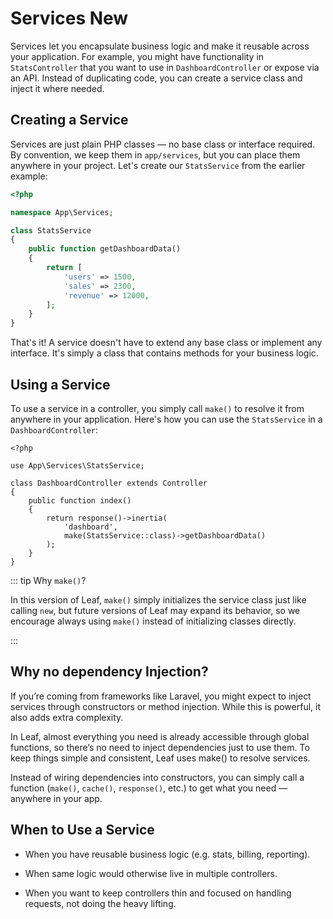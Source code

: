 <!-- markdownlint-disable no-inline-html -->

# Services <Badge>New</Badge>

Services let you encapsulate business logic and make it reusable across your application. For example, you might have functionality in `StatsController` that you want to use in `DashboardController` or expose via an API. Instead of duplicating code, you can create a service class and inject it where needed.

## Creating a Service

Services are just plain PHP classes — no base class or interface required. By convention, we keep them in `app/services`, but you can place them anywhere in your project. Let's create our `StatsService` from the earlier example:

```php
<?php

namespace App\Services;

class StatsService
{
    public function getDashboardData()
    {
        return [
            'users' => 1500,
            'sales' => 2300,
            'revenue' => 12000,
        ];
    }
}
```

That's it! A service doesn't have to extend any base class or implement any interface. It's simply a class that contains methods for your business logic.

## Using a Service

To use a service in a controller, you simply call `make()` to resolve it from anywhere in your application. Here's how you can use the `StatsService` in a `DashboardController`:

```php{11}
<?php

use App\Services\StatsService;

class DashboardController extends Controller
{
    public function index()
    {
        return response()->inertia(
            'dashboard',
            make(StatsService::class)->getDashboardData()
        );
    }
}
```

::: tip Why `make()`?

In this version of Leaf, `make()` simply initializes the service class just like calling `new`, but future versions of Leaf may expand its behavior, so we encourage always using `make()` instead of initializing classes directly.

:::

## Why no dependency Injection?

If you’re coming from frameworks like Laravel, you might expect to inject services through constructors or method injection. While this is powerful, it also adds extra complexity.

In Leaf, almost everything you need is already accessible through global functions, so there’s no need to inject dependencies just to use them. To keep things simple and consistent, Leaf uses make() to resolve services.

Instead of wiring dependencies into constructors, you can simply call a function (`make()`, `cache()`, `response()`, etc.) to get what you need — anywhere in your app.

## When to Use a Service

- When you have reusable business logic (e.g. stats, billing, reporting).

- When same logic would otherwise live in multiple controllers.

- When you want to keep controllers thin and focused on handling requests, not doing the heavy lifting.
